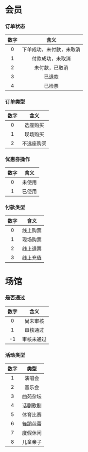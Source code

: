 # 会员

### 订单状态

| 数字 | 含义 |
| :-: | :-: |
| 0 | 下单成功，未付款，未取消 |
| 1 | 付款成功，未取消 |
| 2 | 未付款，已取消 |
| 3 | 已退款 |
| 4 | 已检票 |

### 订单类型

| 数字 | 含义 |
| :-: | :-: |
| 0 | 选座购买 |
| 1 | 现场购买 |
| 2 | 不选座购买 |

### 优惠券操作

| 数字 | 含义 |
| :-: | :-: |
| 0 | 未使用 |
| 1 | 已使用 |

### 付款类型

| 数字 | 含义 |
| :-: | :-: |
| 0 | 线上购票 |
| 1 | 现场购票 |
| 2 | 线上退票 |
| 3 | 线上充值 |

# 场馆

### 是否通过

| 数字 | 含义 |
| :-: | :-: |
| 0 | 尚未审核  |
| 1 | 审核通过 |
| -1 | 审核未通过 |

### 活动类型

| 数字 | 类型 |
| :-: | :-: |
| 1	| 演唱会 | 
| 2	| 音乐会 | 
| 3	| 曲苑杂坛 |
| 4	| 话剧歌剧 |
| 5	| 体育比赛 |
| 6	| 舞蹈芭蕾 |
| 7	| 度假休闲 |
| 8	| 儿童亲子 |


